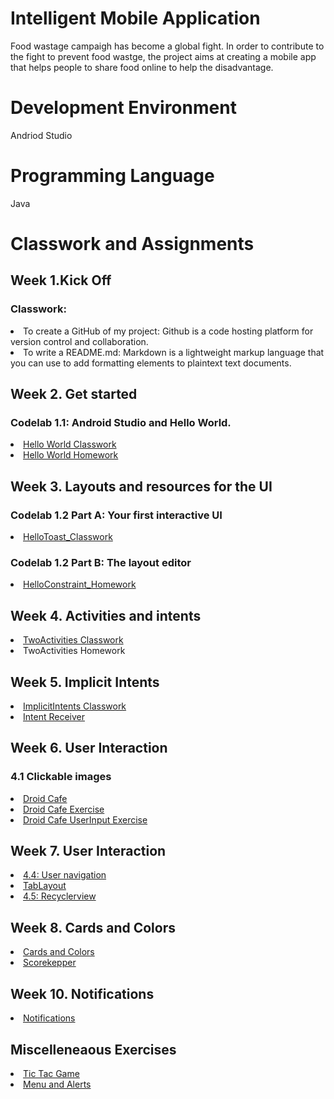 # Intelligent Mobile Application
Food wastage campaigh has become a global fight. In order to contribute to the fight to prevent food wastge, the project aims at creating a mobile app that helps people to share food online to help the disadvantage.
# Development Environment
Andriod Studio
# Programming Language
Java

# Classwork and Assignments

## Week 1.Kick Off
### Classwork:
<li>To create a GitHub of my project: Github is a code hosting platform for version control and collaboration.
<li>To write a README.md: Markdown is a lightweight markup language that you can use to add formatting elements to plaintext text documents.

## Week 2. Get started
### Codelab 1.1: Android Studio and Hello World.<br>
<li><a href="https://github.com/Alphaalimamy/IntelligentMobile/tree/HelloWorldClasswork">Hello World Classwork</a></li>
<li><a href="https://github.com/Alphaalimamy/IntelligentMobile/tree/Helloworld_Assignment">Hello World Homework</a></li>

## Week 3. Layouts and resources for the UI
### Codelab 1.2 Part A: Your first interactive UI
<li><a href="https://github.com/Alphaalimamy/IntelligentMobile/tree/HelloToast_Classwork">HelloToast_Classwork</a></li>

### Codelab 1.2 Part B: The layout editor
<li><a href="https://github.com/Alphaalimamy/IntelligentMobile/tree/HelloConstraint_Assignment">HelloConstraint_Homework</a></li>

## Week 4. Activities and intents
<li><a href="https://github.com/Alphaalimamy/IntelligentMobile/tree/TwoActivities_Classwork">TwoActivities Classwork</a></li>
<li>  TwoActivities Homework

## Week 5. Implicit Intents
<li><a href="https://github.com/Alphaalimamy/IntelligentMobile/blob/TwoActivities_Classwork/README.md">ImplicitIntents Classwork</a></li>
<li><a href="https://github.com/Alphaalimamy/IntelligentMobile/tree/Intent_Receiver">Intent Receiver</a></li>

  
  
## Week 6. User Interaction
### 4.1 Clickable images 

<li><a href="https://github.com/Alphaalimamy/IntelligentMobile/tree/DroidCafe_Classwork">Droid Cafe</a></li>
<li><a href="https://github.com/Alphaalimamy/IntelligentMobile/tree/Exercise_Floating_Button_Action">Droid Cafe Exercise</a></li>
<li><a href="https://github.com/Alphaalimamy/IntelligentMobile/tree/DroidCafeUserInput">Droid Cafe UserInput Exercise</a></li>
 
 ## Week 7. User Interaction 
 <li><a href="https://github.com/Alphaalimamy/IntelligentMobile/tree/4.4UserNavigation"> 4.4: User navigation</a></li>
<li><a href="https://github.com/Alphaalimamy/IntelligentMobile/tree/TabLayout"> TabLayout</a></li>
<li><a href="https://github.com/Alphaalimamy/IntelligentMobile/tree/4.5RecyclerView"> 4.5: Recyclerview</a></li>

 ## Week 8. Cards and Colors
<li><a href="https://github.com/Alphaalimamy/IntelligentMobile/tree/5.2CardsAndColors"> Cards and Colors</a></li>
<li><a href="https://github.com/Alphaalimamy/IntelligentMobile/tree/Scorekeeper"> Scorekepper</a></li>
 
 
 
 ## Week 10. Notifications
<li><a href="https://github.com/Alphaalimamy/IntelligentMobile/new/Notifications?readme=1"> Notifications</a></li>

## Miscelleneaous Exercises

<li><a href="https://github.com/Alphaalimamy/IntelligentMobile/tree/Tic_Tac">Tic Tac Game</a></li>
<li><a href="https://github.com/Alphaalimamy/IntelligentMobile/tree/MenuAndAlerts">Menu and Alerts</a></li>
